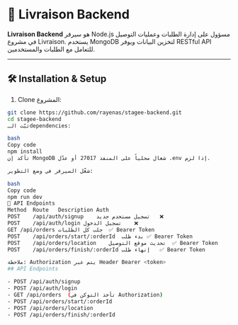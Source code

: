 # 🚀 Livraison Backend

**Livraison Backend** هو سيرفر Node.js مسؤول على إدارة الطلبات وعمليات التوصيل في مشروع Livraison. يستخدم MongoDB لتخزين البيانات ويوفر RESTful API للتعامل مع الطلبات والمستخدمين.

---

## 🛠️ Installation & Setup

1. Clone المشروع:
```bash
git clone https://github.com/rayenas/stagee-backend.git
cd stagee-backend
ثبّت الـdependencies:

bash
Copy code
npm install
تأكد إن MongoDB شغال محلياً على المنفذ 27017 أو عدّل .env إذا لزم.

شغّل السيرفر في وضع التطوير:

bash
Copy code
npm run dev
📌 API Endpoints
Method	Route	Description	Auth
POST	/api/auth/signup	تسجيل مستخدم جديد	❌
POST	/api/auth/login	تسجيل الدخول	❌
GET	/api/orders	جلب كل الطلبات	✅ Bearer Token
POST	/api/orders/start/:orderId	بدء طلب	✅ Bearer Token
POST	/api/orders/location	تحديث موقع التوصيل	✅ Bearer Token
POST	/api/orders/finish/:orderId	إنهاء طلب	✅ Bearer Token

ملاحظة: Authorization يتم عبر Header Bearer <token>
## API Endpoints

- POST /api/auth/signup  
- POST /api/auth/login  
- GET /api/orders  (تأخذ التوكن في Authorization)  
- POST /api/orders/start/:orderId  
- POST /api/orders/location  
- POST /api/orders/finish/:orderId
